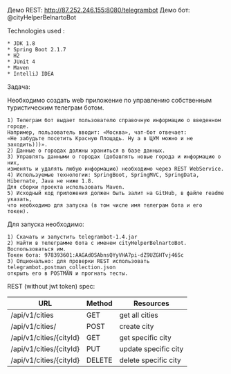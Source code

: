 Демо REST: http://87.252.246.155:8080/telegrambot
Демо бот: @cityHelperBelnartoBot

Technologies used :

    * JDK 1.8
    * Spring Boot 2.1.7
    * H2
    * JUnit 4
    * Maven
    * IntelliJ IDEA

Задача:

Необходимо создать web приложение по управлению собственным туристическим телеграм ботом.
    
    1) Телеграм бот выдает пользователю справочную информацию о введенном городе.
    Например, пользователь вводит: «Москва», чат-бот отвечает:
    «Не забудьте посетить Красную Площадь. Ну а в ЦУМ можно и не заходить)))».
    2) Данные о городах должны храниться в базе данных.
    3) Управлять данными о городах (добавлять новые города и информацию о них,
    изменять и удалять любую информацию) необходимо через REST WebService.
    4) Используемые технологии: SpringBoot, SpringMVC, SpringData, Hibernate, Java не ниже 1.8.
    Для сборки проекта использовать Maven.
    5) Исходный код приложения должен быть залит на GitHub, в файле readme указать,
    что необходимо для запуска (в том числе имя телеграм бота и его токен).

Для запуска необходимо:

    1) Скачать и запустить telegrambot-1.4.jar
    2) Найти в телеграмме бота с именем cityHelperBelnartoBot.
    Воспользоваться им.
    Токен бота: 978393601:AAGAdOSAbnsQYyVHA7pi-dZ9UZGHTvj46Sc
    3) Опционально: для проверки REST использовать telegrambot.postman_collection.json
    открыть его в POSTMAN и прогнать тесты.

REST (without jwt token) spec:

| URL                       | Method    | Resources             |
| ---------                 | -----     | --------              |
| /api/v1/cities            | GET       | get all cities        |
| /api/v1/cities/           | POST      | create city           |
| /api/v1/cities/{cityId}   | GET       | get specific city     |
| /api/v1/cities/{cityId}   | PUT       | update specific city  |
| /api/v1/cities/{cityId}   | DELETE    | delete specific city  |
